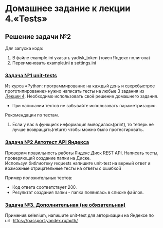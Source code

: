 # Домашнее задание к лекции 4.«Tests»

## Решение задачи №2 

Для запуска кода:
1. В файле example.ini указать yadisk_token (токен Яндекс полигона)
2. Переименовать example.ini в settings.ini

### [Задача №1 unit-tests](https://github.com/JuliiaZhuravleva/3_6_1_unit_tests)
Из курса «Python: программирование на каждый день и сверхбыстрое прототипирование» нужно написать тесты на любые 3 задания из [Лекции 4](https://github.com/netology-code/py-homeworks-basic/tree/master/4.collections).
Необходимо использовать своё решение домашнего задания.

* При написании тестов не забывайте использовать параметризацию.
  
Рекомендации по тестам.
1. Если у вас в функциях информация выводилась(print), то теперь её лучше возвращать(return) чтобы можно было протестировать.

### [Задача №2 Автотест API Яндекса](https://github.com/JuliiaZhuravleva/3_6_2_yadisk_create_folder_test)
Проверим правильность работы Яндекс.Диск REST API. Написать тесты, проверяющий создание папки на Диске.  
Используя библиотеку requests напишите unit-test на верный ответ и возможные отрицательные тесты на ответы с ошибкой

Пример положительных тестов:
* Код ответа соответствует 200.
* Результат создания папки - папка появилась в списке файлов.

### [Задача №3. Дополнительная (не обязательная)](https://github.com/JuliiaZhuravleva/3_6_3_test_yandex_auth)
Применив selenium, напишите unit-test для авторизации на Яндексе по url: https://passport.yandex.ru/auth/
